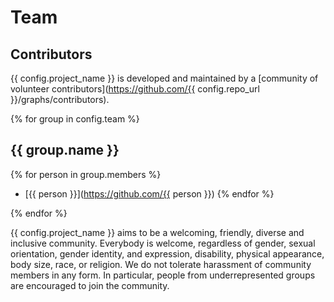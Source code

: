 # Team

## Contributors

{{ config.project_name }} is developed and maintained by a
[community of volunteer contributors](https://github.com/{{ config.repo_url }}/graphs/contributors).

{% for group in config.team %}

## {{ group.name }}

{% for person in group.members %}
* [{{ person }}](https://github.com/{{ person }})
{% endfor %}

{% endfor %}

{{ config.project_name }} aims to be a welcoming, friendly, diverse and inclusive community.
Everybody is welcome, regardless of gender, sexual orientation, gender identity,
and expression, disability, physical appearance, body size, race, or religion.
We do not tolerate harassment of community members in any form.
In particular, people from underrepresented groups are encouraged to join the community.
